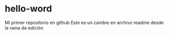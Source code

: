 # hello-word
Mi primer repositorio en github
Este es un cambio en archivo readme desde la rama de edición
